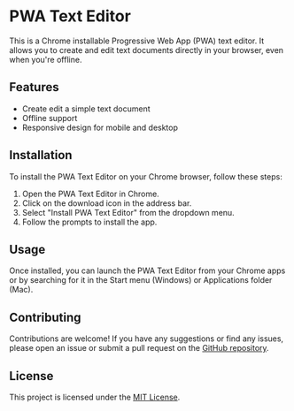 # PWA Text Editor

This is a Chrome installable Progressive Web App (PWA) text editor. It allows you to create and edit text documents directly in your browser, even when you're offline.

## Features

- Create edit a simple text document
- Offline support
- Responsive design for mobile and desktop

## Installation

To install the PWA Text Editor on your Chrome browser, follow these steps:

1. Open the PWA Text Editor in Chrome.
2. Click on the download icon in the address bar.
3. Select "Install PWA Text Editor" from the dropdown menu.
4. Follow the prompts to install the app.

## Usage

Once installed, you can launch the PWA Text Editor from your Chrome apps or by searching for it in the Start menu (Windows) or Applications folder (Mac).

## Contributing

Contributions are welcome! If you have any suggestions or find any issues, please open an issue or submit a pull request on the [GitHub repository](https://github.com/InternetEthan/pwa-text-editor).

## License

This project is licensed under the [MIT License](LICENSE).
